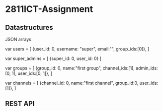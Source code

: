 # 2811ICT-Assignment

## Datastructures
JSON arrays

var users = [
  {user_id: 0, username: "super", email:"", group_ids:[0]},
]

var super_admins = [
  {super_id: 0, user_id: 0}
]

var groups = [
  {group_id: 0, name:"first group", channel_ids:[1], admin_ids:[0, 1], user_ids:[0, 1]},
]

var channels = [
  {channel_id: 0, name:"first channel", group_id:0, user_ids:[1]},
]

## REST API


